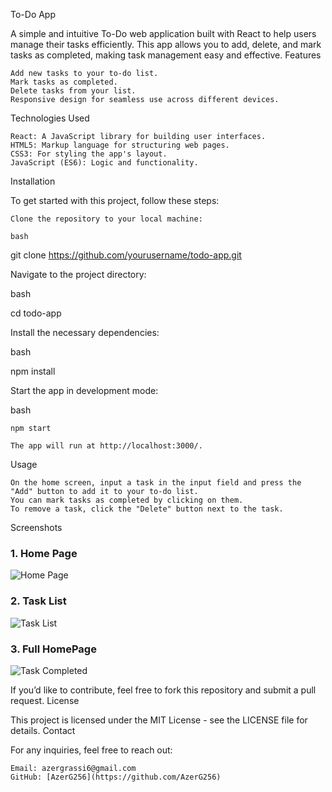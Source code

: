 To-Do App

A simple and intuitive To-Do web application built with React to help users manage their tasks efficiently. This app allows you to add, delete, and mark tasks as completed, making task management easy and effective.
Features

    Add new tasks to your to-do list.
    Mark tasks as completed.
    Delete tasks from your list.
    Responsive design for seamless use across different devices.

Technologies Used

    React: A JavaScript library for building user interfaces.
    HTML5: Markup language for structuring web pages.
    CSS3: For styling the app's layout.
    JavaScript (ES6): Logic and functionality.

Installation

To get started with this project, follow these steps:

    Clone the repository to your local machine:

    bash

git clone https://github.com/yourusername/todo-app.git

Navigate to the project directory:

bash

cd todo-app

Install the necessary dependencies:

bash

npm install

Start the app in development mode:

bash

    npm start

    The app will run at http://localhost:3000/.

Usage

    On the home screen, input a task in the input field and press the "Add" button to add it to your to-do list.
    You can mark tasks as completed by clicking on them.
    To remove a task, click the "Delete" button next to the task.

Screenshots

### 1. Home Page
![Home Page](./screenshots/HomePage.png)

### 2. Task List
![Task List](./screenshots/TaskList.png)

### 3. Full HomePage
![Task Completed](./screenshots/HomePage1.png)

If you’d like to contribute, feel free to fork this repository and submit a pull request.
License

This project is licensed under the MIT License - see the LICENSE file for details.
Contact

For any inquiries, feel free to reach out:

    Email: azergrassi6@gmail.com
    GitHub: [AzerG256](https://github.com/AzerG256)

